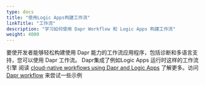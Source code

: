 ```yaml
---
type: docs
title: "使用Logic Apps构建工作流"
linkTitle: "工作流"
description: "学习如何使用 Dapr Workflow 和 Logic Apps 构建工作流"
weight: 4000
---
```


要使开发者能够轻松构建使用 Dapr 能力的工作流应用程序，包括诊断和多语言支持，您可以使用 Dapr 工作流。 Dapr集成了例如Logic Apps 运行时这样的工作流引擎  阅读 [cloud-native workflows using Dapr and Logic Apps](https://cloudblogs.microsoft.com/opensource/2020/05/26/announcing-cloud-native-workflows-dapr-logic-apps/) 了解更多。访问 [Dapr workflow](https://github.com/dapr/workflows) 来尝试一些示例
